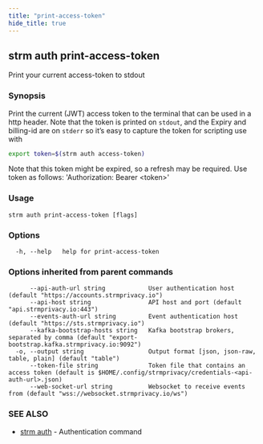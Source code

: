 ```yaml
---
title: "print-access-token"
hide_title: true
---
```

## strm auth print-access-token

Print your current access-token to stdout

### Synopsis


Print the current (JWT) access token to the terminal that can be used in a http header. Note that the token is printed
on `stdout`, and the Expiry and billing-id are on `stderr` so it’s easy to capture the token for scripting use with

```bash
export token=$(strm auth access-token)
```

Note that this token might be expired, so a refresh may be required. Use token as follows:
'Authorization: Bearer &lt;token&gt;'

### Usage


```
strm auth print-access-token [flags]
```

### Options

```
  -h, --help   help for print-access-token
```

### Options inherited from parent commands

```
      --api-auth-url string            User authentication host (default "https://accounts.strmprivacy.io")
      --api-host string                API host and port (default "api.strmprivacy.io:443")
      --events-auth-url string         Event authentication host (default "https://sts.strmprivacy.io")
      --kafka-bootstrap-hosts string   Kafka bootstrap brokers, separated by comma (default "export-bootstrap.kafka.strmprivacy.io:9092")
  -o, --output string                  Output format [json, json-raw, table, plain] (default "table")
      --token-file string              Token file that contains an access token (default is $HOME/.config/strmprivacy/credentials-<api-auth-url>.json)
      --web-socket-url string          Websocket to receive events from (default "wss://websocket.strmprivacy.io/ws")
```

### SEE ALSO

* [strm auth](/cli-reference/strm/auth/index.md)	 - Authentication command

